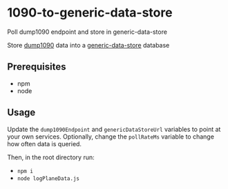 # 1090-to-generic-data-store
 Poll dump1090 endpoint and store in generic-data-store


Store [dump1090]() data into a [generic-data-store](https://github.com/Slord6/generic-data-store) database


## Prerequisites

- npm
- node

## Usage

Update the `dump1090Endpoint` and `genericDataStoreUrl` variables to point at your own services. Optionally, change the `pollRateMs` variable to change how often data is queried.

Then, in the root directory run:
- `npm i`
- `node logPlaneData.js`